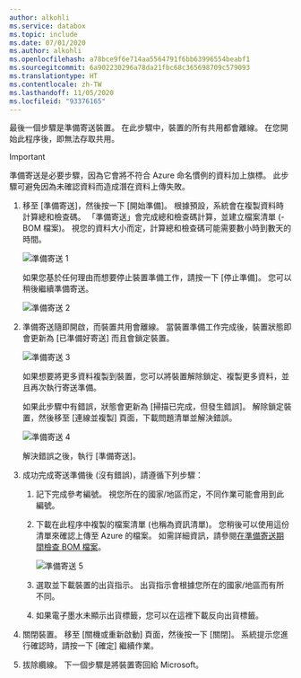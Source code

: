 ```yaml
---
author: alkohli
ms.service: databox
ms.topic: include
ms.date: 07/01/2020
ms.author: alkohli
ms.openlocfilehash: a78bce9f6e714aa5564791f6bb63996554beabf1
ms.sourcegitcommit: 6a902230296a78da21fbc68c365698709c579093
ms.translationtype: HT
ms.contentlocale: zh-TW
ms.lasthandoff: 11/05/2020
ms.locfileid: "93376165"
---
```

最後一個步驟是準備寄送裝置。 在此步驟中，裝置的所有共用都會離線。 在您開始此程序後，即無法存取共用。

> [!IMPORTANT]
> 準備寄送是必要步驟，因為它會將不符合 Azure 命名慣例的資料加上旗標。 此步驟可避免因為未確認資料而造成潛在資料上傳失敗。

1. 移至 [準備寄送]，然後按一下 [開始準備]。 根據預設，系統會在複製資料時計算總和檢查碼。 「準備寄送」會完成總和檢查碼計算，並建立檔案清單 (-BOM 檔案)。 視您的資料大小而定，計算總和檢查碼可能需要數小時到數天的時間。 
   
    ![準備寄送 1](media/data-box-prepare-to-ship/prepare-to-ship1.png)

    如果您基於任何理由而想要停止裝置準備工作，請按一下 [停止準備]。 您可以稍後繼續準備寄送。
        
    ![準備寄送 2](media/data-box-prepare-to-ship/prepare-to-ship2.png)
    
2. 準備寄送隨即開啟，而裝置共用會離線。 <!--You see a reminder to download the shipping label once the device is ready.--> 當裝置準備工作完成後，裝置狀態即會更新為 [已準備好寄送] 而且會鎖定裝置。
        
    ![準備寄送 3](media/data-box-prepare-to-ship/prepare-to-ship3.png)

    如果想要將更多資料複製到裝置，您可以將裝置解除鎖定、複製更多資料，並且再次執行寄送準備。

    如果此步驟中有錯誤，狀態會更新為 [掃描已完成，但發生錯誤]。 解除鎖定裝置，然後移至 [連線並複製] 頁面，下載問題清單並解決錯誤。

    ![準備寄送 4](media/data-box-prepare-to-ship/prepare-to-ship4.png)

    解決錯誤之後，執行 [準備寄送]。

4. 成功完成寄送準備後 (沒有錯誤)，請遵循下列步驟：

    1. 記下完成參考編號。 視您所在的國家/地區而定，不同作業可能會用到此編號。
    2. 下載在此程序中複製的檔案清單 (也稱為資訊清單)。 您稍後可以使用這份清單來確認上傳至 Azure 的檔案。 如需詳細資訊，請參閱[在準備寄送期間檢查 BOM 檔案](../articles/databox/data-box-logs.md#inspect-bom-during-prepare-to-ship)。
        
        ![準備寄送 5](media/data-box-prepare-to-ship/prepare-to-ship5.png)
    3. 選取並下載裝置的出貨指示。 出貨指示會根據您所在的國家/地區而有所不同。
    4. 如果電子墨水未顯示出貨標籤，您可以在這裡下載反向出貨標籤。 

5. 關閉裝置。 移至 [關機或重新啟動] 頁面，然後按一下 [關閉]。 系統提示您進行確認時，請按一下 [確定] 繼續作業。

6. 拔除纜線。 下一個步驟是將裝置寄回給 Microsoft。
